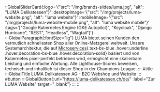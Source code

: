 ::GlobalSliderCard{:logo='{"src": "/img/brands-slides/luma.jpg", "alt": "LUMA Delikatessen"}' :desktopImage='{"src": "/img/projects/luma-website.png", "alt": "luma website"}' :mobileImage='{"src": "/img/projects/luma-website-mobile.png", "alt": "luma website mobile"}' :tags='["Google Kubernetes Engine (GKE Autopilot)", "Keycloak", "Django Hurricane", "REST", "Headless", "Wagtail"]'}
:::GlobalParagraph{:fontSize="lg"}
LUMA bietet seinen Kunden den vermutlich schnellesten Shop aller Online-Metzgerei weltweit. Unsere Systemarchitektur, die auf [Microservices](/loesungen/microservice-architektur-beratung/){.text-bs-blue .hover:underline .hover:decoration-bs-blue .hover:decoration-solid}
 basiert und von Kubernetes pixel-perfekt betrieben wird, ermöglicht eine skalierbare Leistung und einfache Wartung. Alle Lighthouse-Scores beweisen, technisch und inhaltlich ist dieser Shop in der Champions League.
:::
#title
:::GlobalTitle
LUMA Delikatessen AG - B2C Webshop und Website
:::
#button
:::GlobalButton{:url="https://luma-delikatessen.ch/de/" :label="Zur LUMA Website" target="_blank"}
:::
::